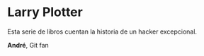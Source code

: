 # Larry Plotter

Esta serie de libros cuentan la historia de un hacker excepcional.

**André**, Git fan
